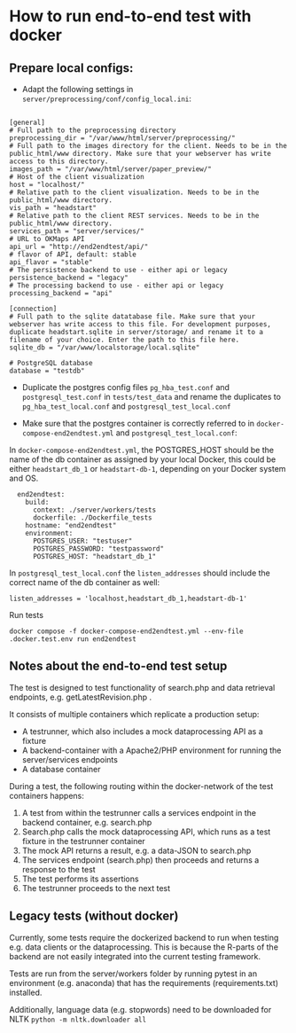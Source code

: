 # How to run end-to-end test with docker

## Prepare local configs:

* Adapt the following settings in `server/preprocessing/conf/config_local.ini`:

```

[general]
# Full path to the preprocessing directory
preprocessing_dir = "/var/www/html/server/preprocessing/"
# Full path to the images directory for the client. Needs to be in the public_html/www directory. Make sure that your webserver has write access to this directory.
images_path = "/var/www/html/server/paper_preview/"
# Host of the client visualization
host = "localhost/"
# Relative path to the client visualization. Needs to be in the public_html/www directory.
vis_path = "headstart"
# Relative path to the client REST services. Needs to be in the public_html/www directory.
services_path = "server/services/"
# URL to OKMaps API
api_url = "http://end2endtest/api/"
# flavor of API, default: stable
api_flavor = "stable"
# The persistence backend to use - either api or legacy
persistence_backend = "legacy"
# The processing backend to use - either api or legacy
processing_backend = "api"

[connection]
# Full path to the sqlite datatabase file. Make sure that your webserver has write access to this file. For development purposes, duplicate headstart.sqlite in server/storage/ and rename it to a filename of your choice. Enter the path to this file here.
sqlite_db = "/var/www/localstorage/local.sqlite"

# PostgreSQL database
database = "testdb"

```

* Duplicate the postgres config files `pg_hba_test.conf` and `postgresql_test.conf` in `tests/test_data` and rename the duplicates to `pg_hba_test_local.conf` and `postgresql_test_local.conf`

* Make sure that the postgres container is correctly referred to in `docker-compose-end2endtest.yml` and `postgresql_test_local.conf`:

In `docker-compose-end2endtest.yml`, the POSTGRES_HOST should be the name of the db container as assigned by your local Docker, this could be either `headstart_db_1` or `headstart-db-1`, depending on your Docker system and OS.

```
  end2endtest:
    build:
      context: ./server/workers/tests
      dockerfile: ./Dockerfile_tests
    hostname: "end2endtest"
    environment:
      POSTGRES_USER: "testuser"
      POSTGRES_PASSWORD: "testpassword"
      POSTGRES_HOST: "headstart_db_1"
```
In `postgresql_test_local.conf` the `listen_addresses` should include the correct name of the db container as well:

```
listen_addresses = 'localhost,headstart_db_1,headstart-db-1'
```

Run tests

```
docker compose -f docker-compose-end2endtest.yml --env-file .docker.test.env run end2endtest
```

## Notes about the end-to-end test setup

The test is designed to test functionality of search.php and data retrieval endpoints, e.g. getLatestRevision.php . 

It consists of multiple containers which replicate a production setup:

* A testrunner, which also includes a mock dataprocessing API as a fixture
* A backend-container with a Apache2/PHP environment for running the server/services endpoints
* A database container

During a test, the following routing within the docker-network of the test containers happens:

1. A test from within the testrunner calls a services endpoint in the backend container, e.g. search.php
1. Search.php calls the mock dataprocessing API, which runs as a test fixture in the testrunner container
1. The mock API returns a result, e.g. a data-JSON to search.php
1. The services endpoint (search.php) then proceeds and returns a response to the test
1. The test performs its assertions
1. The testrunner proceeds to the next test



## Legacy tests (without docker)


Currently, some tests require the dockerized backend to run when testing e.g. data clients or the dataprocessing. This is because the R-parts of the backend are not easily integrated into the current testing framework.

Tests are run from the server/workers folder by running pytest in an environment (e.g. anaconda) that has the requirements (requirements.txt) installed.

Additionally, language data (e.g. stopwords) need to be downloaded for NLTK `python -m nltk.downloader all`
